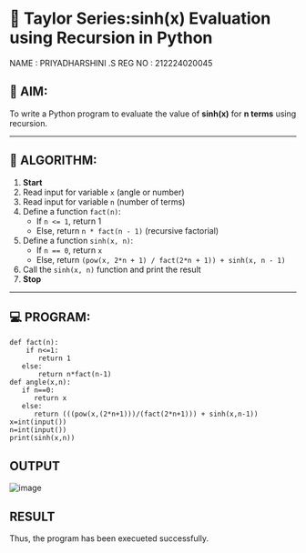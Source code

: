 # 📐 Taylor Series:sinh(x) Evaluation using Recursion in Python
NAME : PRIYADHARSHINI .S
REG NO : 212224020045
## 🎯 AIM:
To write a Python program to evaluate the value of **sinh(x)** for **n terms** using recursion.

---

## 🧠 ALGORITHM:

1. **Start**
2. Read input for variable `x` (angle or number)
3. Read input for variable `n` (number of terms)
4. Define a function `fact(n)`:
   - If `n <= 1`, return 1
   - Else, return `n * fact(n - 1)` (recursive factorial)
5. Define a function `sinh(x, n)`:
   - If `n == 0`, return `x`
   - Else, return `(pow(x, 2*n + 1) / fact(2*n + 1)) + sinh(x, n - 1)`
6. Call the `sinh(x, n)` function and print the result
7. **Stop**

---

## 💻 PROGRAM:
```
def fact(n):
    if n<=1:
       return 1
   else:
       return n*fact(n-1)   
def angle(x,n):
   if n==0:
      return x
   else:
      return (((pow(x,(2*n+1)))/(fact(2*n+1))) + sinh(x,n-1))
x=int(input())
n=int(input())
print(sinh(x,n))
```
## OUTPUT
![image](https://github.com/user-attachments/assets/9fde9a60-7ac1-4f20-825a-80ad8f4bb1f2)

## RESULT
Thus, the program has been execueted successfully.
